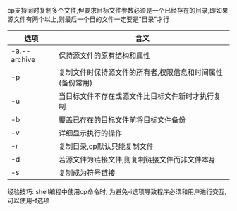 cp支持同时复制多个文件,但要求目标文件参数必须是一个已经存在的目录,即如果源文件有两个以上,则最后一个目的文件一定要是"目录"才行




选项 | 含义
---|---
-a,--archive | 保持源文件的原有结构和属性
-p | 复制文件时保持源文件的所有者,权限信息和时间属性(备份常用) 
-u | 当目标文件不存在或源文件比目标文件新时才执行复制 
-b | 覆盖已存在的目标文件前将目标文件备份 
-v | 详细显示执行的操作 
-r | 复制目录,cp默认只能复制文件 
-d | 若源文件为链接文件,则复制链接文件而非文件本身
-s | 复制成为符号链接

经验技巧:
shell编程中使用cp命令时, 为避免-i选项导致程序必须和用户进行交互,可以使用-f选项

